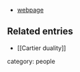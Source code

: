
* [webpage](http://www.math.wisc.edu/~arinkin/)

## Related entries

* [[Cartier duality]]

category: people
